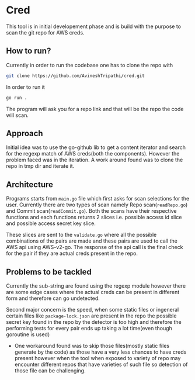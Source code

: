 
# Cred

This tool is in initial developement phase and is build with the purpose to scan the git repo for AWS creds.


## How to run?

Currently in order to run the codebase one has to clone the repo with 
```bash
git clone https://github.com/AvineshTripathi/cred.git
```


In order to run it 

```bash
go run .
``` 

The program will ask you for a repo link and that will be the repo the code will scan.

## Approach

Initial idea was to use the go-github lib to get a content iterator and search for the regexp match of AWS creds(both the components).
However the problem faced was in the iteration. A work around found was to clone the repo in tmp dir and iterate it.


## Architecture 

Programs starts from `main.go` file which first asks for scan selections for the user. Currently there are two types of scan namely Repo scan(`readRepo.go`) and Commit scan(`readCommit.go`). Both the scans have their respective functions and each functions returns 2 slices i.e. possible access id slice and possible access secret key slice.

These slices are sent to the `validate.go` where all the possible combinations of the pairs are made and these pairs are used to call the AWS api using AWS-v2-go. The response of the api call is the final check for the pair if they are actual creds present in the repo. 


## Problems to be tackled 

Currently the sub-string are found using the regexp module however there are some edge cases where the actual creds can be present in different form and therefore can go undetected. 

Second major concern is the speed, when some static files or ingeneral certain files like `package-lock.json` are present in the repo the possible secret key found in the repo by the detector is too high and therefore the performing tests for every pair ends up taking a lot time(even though goroutine is used)
- One workaround found was to skip those files(mostly static files generate by the code) as those have a very less chances to have creds present however when the tool when exposed to variety of repo may encounter different repos that have varieties of such file so detection of those file can be challenging.
